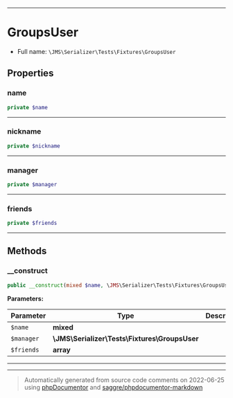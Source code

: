 ***

# GroupsUser





* Full name: `\JMS\Serializer\Tests\Fixtures\GroupsUser`



## Properties


### name



```php
private $name
```






***

### nickname



```php
private $nickname
```






***

### manager



```php
private $manager
```






***

### friends



```php
private $friends
```






***

## Methods


### __construct



```php
public __construct(mixed $name, \JMS\Serializer\Tests\Fixtures\GroupsUser $manager = null, array $friends = array()): mixed
```








**Parameters:**

| Parameter | Type | Description |
|-----------|------|-------------|
| `$name` | **mixed** |  |
| `$manager` | **\JMS\Serializer\Tests\Fixtures\GroupsUser** |  |
| `$friends` | **array** |  |




***


***
> Automatically generated from source code comments on 2022-06-25 using [phpDocumentor](http://www.phpdoc.org/) and [saggre/phpdocumentor-markdown](https://github.com/Saggre/phpDocumentor-markdown)
